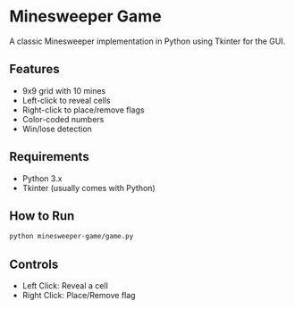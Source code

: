 # Minesweeper Game

A classic Minesweeper implementation in Python using Tkinter for the GUI.

## Features
- 9x9 grid with 10 mines
- Left-click to reveal cells
- Right-click to place/remove flags
- Color-coded numbers
- Win/lose detection

## Requirements
- Python 3.x
- Tkinter (usually comes with Python)

## How to Run
```bash
python minesweeper-game/game.py
```

## Controls
- Left Click: Reveal a cell
- Right Click: Place/Remove flag
